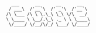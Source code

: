     
      ___      __      __      __ 
     / ___\  /'__`\  /' _'\  /'__`\
    /\ \___ /\ \ \.\_\ \_\ \/\  __/
    \ \____ \ \__/.\_\ ._ \ \ \____\
     \/____/ \/__/\/_/ \___/ \/____/
